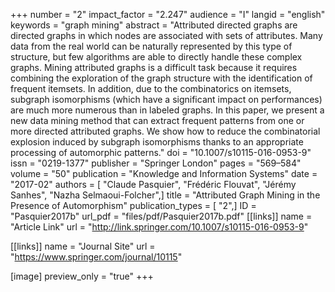 +++
number = "2"
impact_factor = "2.247"
audience = "I"
langid = "english"
keywords = "graph mining"
abstract = "Attributed directed graphs are directed graphs in which nodes are associated with sets of attributes. Many data from the real world can be naturally represented by this type of structure, but few algorithms are able to directly handle these complex graphs. Mining attributed graphs is a difficult task because it requires combining the exploration of the graph structure with the identification of frequent itemsets. In addition, due to the combinatorics on itemsets, subgraph isomorphisms (which have a significant impact on performances) are much more numerous than in labeled graphs. In this paper, we present a new data mining method that can extract frequent patterns from one or more directed attributed graphs. We show how to reduce the combinatorial explosion induced by subgraph isomorphisms thanks to an appropriate processing of automorphic patterns."
doi = "10.1007/s10115-016-0953-9"
issn = "0219-1377"
publisher = "Springer London"
pages = "569–584"
volume = "50"
publication = "Knowledge and Information Systems"
date = "2017-02"
authors = [ "Claude Pasquier", "Frédéric Flouvat", "Jérémy Sanhes", "Nazha Selmaoui-Folcher",]
title = "Attributed Graph Mining in the Presence of Automorphism"
publication_types = [ "2",]
ID = "Pasquier2017b"
url_pdf = "files/pdf/Pasquier2017b.pdf"
[[links]]
name = "Article Link"
url = "http://link.springer.com/10.1007/s10115-016-0953-9"

[[links]]
name = "Journal Site"
url = "https://www.springer.com/journal/10115"

[image]
preview_only = "true"
+++
